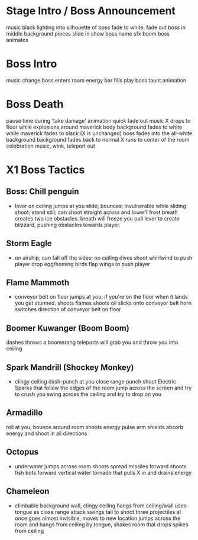 

# Stage Intro / Boss Announcement
music
black
lighting into silhouette of boss
fade to white; fade out
boss in middle
background pieces slide in
show boss name
sfx boom
boss animates

# Boss Intro
music change
boss enters room
energy bar fills
play boss taunt animation

# Boss Death
pause time during 'take damage' animation
quick fade out music
X drops to floor while explosions around maverick body
background fades to white while maverick fades to black (X is unchanged)
boss fades into the all-white background
background fades back to normal
X runs to center of the room
celebration music, wink, teleport out

# X1 Boss Tactics
## Boss: Chill penguin
* lever on ceiling
jumps at you
slide; bounces; invulnerable while sliding
shoot; stand still; can shoot straight across and lower?
frost breath creates two ice obstacles. breath will freeze you
pull lever to create blizzard, pushing obstacles towards player.

## Storm Eagle
* on airship; can fall off the sides; no ceiling
dives
shoot whirlwind to push player
drop egg/homing birds
flap wings to push player

## Flame Mammoth
* conveyor belt on floor
jumps at you; if you're on the floor when it lands you get stunned.
shoots flames
shoots oil slicks onto conveyor belt
horn switches direction of conveyor belt on floor

## Boomer Kuwanger (Boom Boom)
dashes
throws a boomerang
teleports
will grab you and throw you into ceiling

## Spark Mandrill  (Shockey Monkey)
* clingy ceiling
dash-punch at you
close range punch
shoot Electric Sparks that follow the edges of the room
jump across the screen and try to crush you
swing across the ceiling and try to drop on you

## Armadillo
roll at you, bounce around room
shoots energy pulse
arm shields
absorb energy and shoot in all directions

## Octopus
* underwater
jumps across room
shoots spread missiles forward
shoots fish bots forward
vertical water tornado that pulls X in and drains energy

## Chameleon
* climbable background wall, clingy ceiling
hangs from ceiling/wall
uses tongue as close range attack
swings tail to shoot three projectiles at once
goes almost invisible, moves to new location
jumps across the room and hangs from ceiling by tongue, shakes room that drops spikes from ceiling
